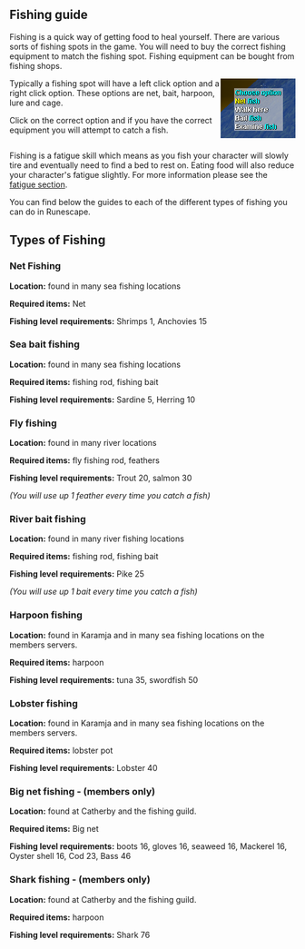 <h2 class="rsc-centre-text">Fishing guide</h2>
Fishing is a quick way of getting food to heal yourself. There are various sorts of fishing spots in the game. You will need to buy the correct fishing equipment to match the fishing spot. Fishing equipment can be bought from fishing shops.

<a href="/manual-images/fishing-menu.png"><img src="/manual-images/fishing-menu.png" align="right" alt="Right click menu on a fishing spot" /></a>
Typically a fishing spot will have a left click option and a right click option. These options are net, bait, harpoon, lure and cage.

Click on the correct option and if you have the correct equipment you will attempt to catch a fish.

<div style="clear:both;"></div>

Fishing is a fatigue skill which means as you fish your character will slowly tire and eventually need to find a bed to rest on. Eating food will also reduce your character's fatigue slightly. For more information please see the [fatigue section](/manual/skills/fatigue).

You can find below the guides to each of the different types of fishing you can do in Runescape.

<h2 class="rsc-centre-text">Types of Fishing</h2>

<h3 class="rsc-centre-text rsc-underline-text">Net Fishing</h3>

**Location:** found in many sea fishing locations

**Required items:** Net

**Fishing level requirements:** Shrimps 1, Anchovies 15

<h3 class="rsc-centre-text rsc-underline-text">Sea bait fishing</h3>

**Location:** found in many sea fishing locations

**Required items:** fishing rod, fishing bait

**Fishing level requirements:** Sardine 5, Herring 10

<h3 class="rsc-centre-text rsc-underline-text">Fly fishing</h3>

**Location:** found in many river locations

**Required items:** fly fishing rod, feathers

**Fishing level requirements:** Trout 20, salmon 30

*(You will use up 1 feather every time you catch a fish)*

<h3 class="rsc-centre-text rsc-underline-text">River bait fishing</h3>

**Location:** found in many river fishing locations

**Required items:** fishing rod, fishing bait

**Fishing level requirements:** Pike 25

*(You will use up 1 bait every time you catch a fish)*

<h3 class="rsc-centre-text rsc-underline-text">Harpoon fishing</h3>

**Location:** found in Karamja and in many sea fishing locations on the members servers.

**Required items:** harpoon

**Fishing level requirements:** tuna 35, swordfish 50

<h3 class="rsc-centre-text rsc-underline-text">Lobster fishing</h3>

**Location:** found in Karamja and in many sea fishing locations on the members servers.

**Required items:** lobster pot

**Fishing level requirements:** Lobster 40

<h3 class="rsc-centre-text rsc-underline-text">Big net fishing - (members only)</h3>

**Location:** found at Catherby and the fishing guild.

**Required items:** Big net

**Fishing level requirements:** boots 16, gloves 16, seaweed 16, Mackerel 16, Oyster shell 16, Cod 23, Bass 46

<h3 class="rsc-centre-text rsc-underline-text">Shark fishing - (members only)</h3>

**Location:** found at Catherby and the fishing guild.

**Required items:** harpoon

**Fishing level requirements:** Shark 76
